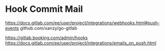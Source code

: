 # Hook Commit Mail
https://docs.gitlab.com/ee/user/project/integrations/webhooks.html#push-events
github.com/xanzy/go-gitlab

https://gitlab.booking.com/admin/hooks
https://docs.gitlab.com/ee/user/project/integrations/emails_on_push.html